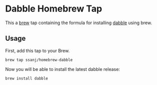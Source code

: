 # Dabble Homebrew Tap
This a [brew](https://github.com/mxcl/homebrew) tap containing the formula for installing [dabble](https://github.com/ssanj/dabble) using brew.

## Usage

First, add this tap to your Brew.

    brew tap ssanj/homebrew-dabble

Now you will be able to install the latest dabble release:

    brew install dabble
